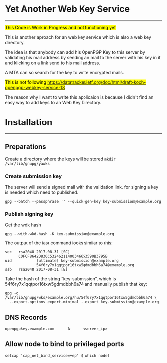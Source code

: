 # Yet Another Web Key Service
---------------------------
<mark>This Code is Work in Progress and not functioning yet</mark>

This is another aproach for an web key service which is also a web key directory.

The idea is that anybody can add his OpenPGP Key to this server by validating his mail address by sending an mail to the server with his key in it and klicking on a link send to his mail address.

A MTA can so search for the key to write encrypted mails.

<mark>This is not following https://datatracker.ietf.org/doc/html/draft-koch-openpgp-webkey-service-18</mark>

The reason why I want to write this applicaion is because I didn't find an easy way to add keys to an Web Key Directory. 

# Installation
------------

## Preparations

Create a directory where the keys will be stored
`mkdir /var/lib/gnupg/yawks`

### Create submission key
The server will send a signed mail with the validation link. for signing a key is needed which need to published.
```
gpg --batch --passphrase '' --quick-gen-key key-submission@example.org
```

### Publish signing key
Get the wdk hash
```
gpg --with-wkd-hash -K key-submission@example.org
```

The output of the last command looks similar to this:
```
sec   rsa2048 2017-08-31 [SC]
      C0FCF8642D830C53246211400346653590B3795B
uid           [ultimate] key-submission@example.org
              54f6ry7x1qqtpor16txw5gdmdbbh6a74@example.org
ssb   rsa2048 2017-08-31 [E]
```

Take the hash of the string “key-submission”, which is 54f6ry7x1qqtpor16txw5gdmdbbh6a74 and manually publish that key:

```
gpg -o /var/lib/gnupg/wks/example.org/hu/54f6ry7x1qqtpor16txw5gdmdbbh6a74 \
  --export-options export-minimal --export key-submission@example.org
```

## DNS Records

```
openpgpkey.example.com      A      <server_ip>
```

## Allow node to bind to privileged ports

```
setcap 'cap_net_bind_service=+ep' $(which node)
```

